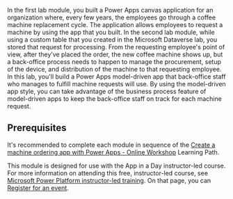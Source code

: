 In the first lab module, you built a Power Apps canvas application for an organization where, every few years, the employees go through a coffee machine replacement cycle. The application allows employees to request a machine by using the app that you built. In the second lab module, while using a custom table that you created in the Microsoft Dataverse lab, you stored that request for processing. From the requesting employee's point of view, after they’ve placed the order, the new coffee machine shows up, but a back-office process needs to happen to manage the procurement, setup of the device, and distribution of the machine to that requesting employee. In this lab, you'll build a Power Apps model-driven app that back-office staff who manages to fulfill machine requests will use. By using the model-driven app style, you can take advantage of the business process feature of model-driven apps to keep the back-office staff on track for each machine request.

## Prerequisites

It's recommended to complete each module in sequence of the [Create a machine ordering app with Power Apps - Online Workshop](https://learn.microsoft.com/en-us/training/paths/power-apps-online-workshop/) Learning Path.

This module is designed for use with the App in a Day instructor-led course. For more information on attending this free, instructor-led course, see [Microsoft Power Platform instructor-led training](https://powerplatform.microsoft.com/instructor-led-training/). On that page, you can [Register for an event](https://events.microsoft.com/allevents/?search=App%20in%20a%20Day&view=list&language=English&clientTimeZone=1&startTime=06:00&endTime=11:00).
